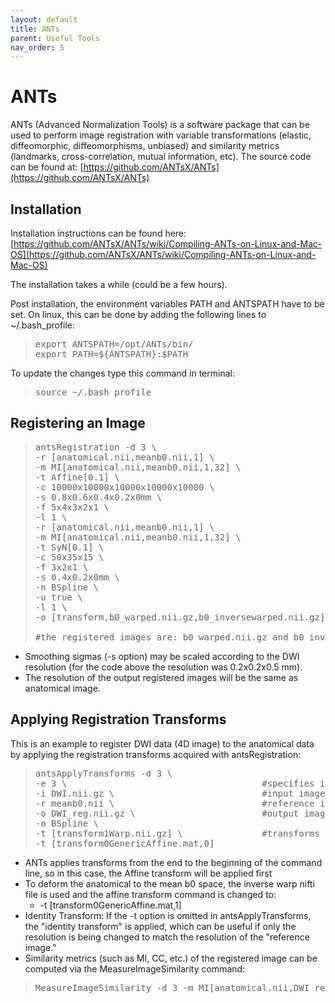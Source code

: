 ```yaml
---
layout: default
title: ANTs
parent: Useful Tools
nav_order: 5
---
```

# ANTs

ANTs (Advanced Normalization Tools) is a software package that can be used to perform image registration with variable transformations (elastic, diffeomorphic, diffeomorphisms, unbiased) and similarity metrics (landmarks, cross-correlation, mutual information, etc). The source code can be found at: [https://github.com/ANTsX/ANTs](https://github.com/ANTsX/ANTs)

## Installation

Installation instructions can be found here: [https://github.com/ANTsX/ANTs/wiki/Compiling-ANTs-on-Linux-and-Mac-OS](https://github.com/ANTsX/ANTs/wiki/Compiling-ANTs-on-Linux-and-Mac-OS)

The installation takes a while (could be a few hours).

Post installation, the environment variables PATH and ANTSPATH have to be set. On linux, this can be done by adding the following lines to ~/.bash_profile:

> <pre>export ANTSPATH=/opt/ANTs/bin/ 
> export PATH=${​​​ANTSPATH}​​​​​​​​​​:$PATH </pre>

To update the changes type this command in terminal:
> <pre>source ~/.bash_profile </pre>

## Registering an Image

> <pre>antsRegistration -d 3 \                                       #3D image
> -r [anatomical.nii,meanb0.nii,1] \
> -m MI[anatomical.nii,meanb0.nii,1,32] \                       #similarity metric: mutual information​ 
> -t Affine[0.1] \                                              #Transform 1: Affine transform, step size = 0.1​ 
> -c 10000x10000x10000x10000x10000 \                            #convergence factors 
> -s 0.8x0.6x0.4x0.2x0mm \                                      #smoothing sigmas 
> -f 5x4x3x2x1 \                                                #shrink factors 
> -l 1 \
> -r [anatomical.nii,meanb0.nii,1] \
> -m MI[anatomical.nii,meanb0.nii,1,32] \
> -t SyN[0.1] \                                                 #Transform 2: Symmetric diffeomorphic registration​ 
> -c 50x35x15 \
> -f 3x2x1 \
> -s 0.4x0.2x0mm \
> -n BSpline \                                                  #3rd order B-spline interpolation​ 
> -u true \
> -l 1 \
> -o [transform,b0_warped.nii.gz,b0_inversewarped.nii.gz]       #output: "transform" produces 3 registration transform files: transform0GenericAffine.mat, transform1Warp.nii.gz, transform1InverseWarp.nii.gz
>
> #the registered images are: b0_warped.nii.gz and b0_inversewarped.nii.gz (which is the anatomical registered to the b0) </pre>

- Smoothing sigmas (-s option) may be scaled according to the DWI resolution (for the code above the resolution was 0.2x0.2x0.5 mm).
- The resolution of the output registered images will be the same as anatomical image.

## Applying Registration Transforms

This is an example to register DWI data (4D image) to the anatomical data by applying the registration transforms acquired with antsRegistration:

> <pre>antsApplyTransforms -d 3 \
> -e 3 \                                     #specifies input image type: the default is scalar (0); the options are 0/1/2/3/4 which corresponds to scalar/vector/tensor/time-series/multichannel
> -i DWI.nii.gz \                            #input image
> -r meanb0.nii \                            #reference image: the output image will have the same resolution as the reference
> -o DWI_reg.nii.gz \                        #output image: registered DWI
> -n BSpline \
> -t [transform1Warp.nii.gz] \               #transforms to be applied
> -t [transform0GenericAffine.mat,0] </pre>

- ANTs applies transforms from the end to the beginning of the command line, so in this case, the Affine transform will be applied first
- To deform the anatomical to the mean b0 space, the inverse warp nifti file is used and the affine transform command is changed to:
    - -t [transform0GenericAffine.mat,1]
- Identity Transform: If the -t option is omitted in antsApplyTransforms, the "identity transform" is applied, which can be useful if only the resolution is being changed to match the resolution of the "reference image."
- Similarity metrics (such as MI, CC, etc.) of the registered image can be computed via the MeasureImageSimilarity command:

> <pre>MeasureImageSimilarity -d 3 -m MI[anatomical.nii,DWI_reg.nii.gz,1,32] </pre>